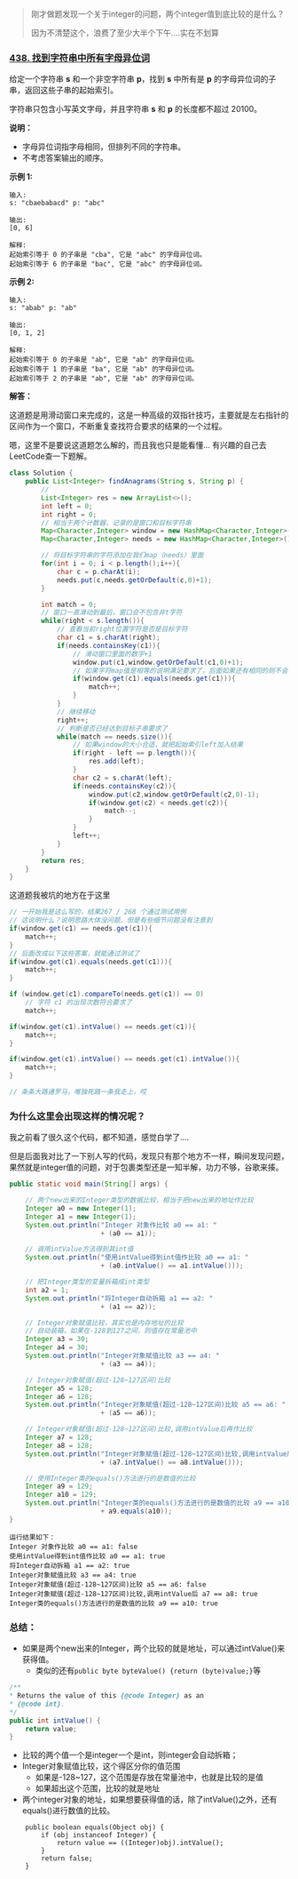 > 刚才做题发现一个关于integer的问题，两个integer值到底比较的是什么？
>
> 因为不清楚这个，浪费了至少大半个下午....实在不划算

### [438. 找到字符串中所有字母异位词](https://leetcode-cn.com/problems/find-all-anagrams-in-a-string/)

给定一个字符串 **s** 和一个非空字符串 **p**，找到 **s** 中所有是 **p** 的字母异位词的子串，返回这些子串的起始索引。

字符串只包含小写英文字母，并且字符串 **s** 和 **p** 的长度都不超过 20100。

**说明：**

- 字母异位词指字母相同，但排列不同的字符串。
- 不考虑答案输出的顺序。

**示例 1:**

```
输入:
s: "cbaebabacd" p: "abc"

输出:
[0, 6]

解释:
起始索引等于 0 的子串是 "cba", 它是 "abc" 的字母异位词。
起始索引等于 6 的子串是 "bac", 它是 "abc" 的字母异位词。
```

 **示例 2:**

```
输入:
s: "abab" p: "ab"

输出:
[0, 1, 2]

解释:
起始索引等于 0 的子串是 "ab", 它是 "ab" 的字母异位词。
起始索引等于 1 的子串是 "ba", 它是 "ab" 的字母异位词。
起始索引等于 2 的子串是 "ab", 它是 "ab" 的字母异位词。
```

**解答：**

这道题是用滑动窗口来完成的，这是一种高级的双指针技巧，主要就是左右指针的区间作为一个窗口，不断重复查找符合要求的结果的一个过程。

嗯，这里不是要说这道题怎么解的，而且我也只是能看懂... 有兴趣的自己去LeetCode查一下题解。

```java
class Solution {
    public List<Integer> findAnagrams(String s, String p) {
        // 
        List<Integer> res = new ArrayList<>();
        int left = 0;
        int right = 0;
        // 相当于两个计数器，记录的是窗口和目标字符串
        Map<Character,Integer> window = new HashMap<Character,Integer>();
        Map<Character,Integer> needs = new HashMap<Character,Integer>();

        // 将目标字符串的字符添加在我们map（needs）里面
        for(int i = 0; i < p.length();i++){
            char c = p.charAt(i);
            needs.put(c,needs.getOrDefault(c,0)+1);
        }

        int match = 0;
        // 窗口一直滑动到最后，窗口会不包含非t字符
        while(right < s.length()){
            // 查看当前right位置字符是否是目标字符
            char c1 = s.charAt(right);
            if(needs.containsKey(c1)){
                // 滑动窗口里面的数字+1
                window.put(c1,window.getOrDefault(c1,0)+1);
                // 如果字符map值是相等的说明满足要求了，后面如果还有相同的则不会让match增加
                if(window.get(c1).equals(needs.get(c1))){
                    match++;
                }
            }
            // 继续移动
            right++;
            // 判断是否已经达到目标子串要求了                        
            while(match == needs.size()){
                // 如果window的大小合适，就把起始索引left加入结果
                if(right - left == p.length()){
                    res.add(left);
                }
                char c2 = s.charAt(left);
                if(needs.containsKey(c2)){
                    window.put(c2,window.getOrDefault(c2,0)-1);
                    if(window.get(c2) < needs.get(c2)){
                        match--;
                    }
                }
                left++;
            }
        }
        return res;
    }
}
```

这道题我被坑的地方在于这里

```java
// 一开始我是这么写的，结果267 / 268 个通过测试用例
// 这说明什么？说明思路大体没问题，但是有些细节问题没有注意到
if(window.get(c1) == needs.get(c1)){
	match++;
}
// 后面改成以下这些答案，就能通过测试了
if(window.get(c1).equals(needs.get(c1))){
	match++;
}

if (window.get(c1).compareTo(needs.get(c1)) == 0)
    // 字符 c1 的出现次数符合要求了
    match++;

if(window.get(c1).intValue() == needs.get(c1)){
	match++;
}

if(window.get(c1).intValue() == needs.get(c1).intValue()){
	match++;
}

// 条条大路通罗马，唯独死路一条我走上，哎
```

### 为什么这里会出现这样的情况呢？

我之前看了很久这个代码，都不知道，感觉白学了....

但是后面我对比了一下别人写的代码，发现只有那个地方不一样，瞬间发现问题，果然就是integer值的问题，对于包裹类型还是一知半解，功力不够，谷歌来揍。

```java
public static void main(String[] args) {

    // 两个new出来的Integer类型的数据比较，相当于把new出来的地址作比较
    Integer a0 = new Integer(1);
    Integer a1 = new Integer(1);
    System.out.println("Integer 对象作比较 a0 == a1: " 
                       + (a0 == a1));

    // 调用intValue方法得到其int值
    System.out.println("使用intValue得到int值作比较 a0 == a1: " 
                       + (a0.intValue() == a1.intValue()));

    // 把Integer类型的变量拆箱成int类型
    int a2 = 1;
    System.out.println("将Integer自动拆箱 a1 == a2: " 
                       + (a1 == a2));

    // Integer对象赋值比较，其实也是内存地址的比较
    // 自动装箱，如果在-128到127之间，则值存在常量池中
    Integer a3 = 30;
    Integer a4 = 30;
    System.out.println("Integer对象赋值比较 a3 == a4: " 
                       + (a3 == a4));

    // Integer对象赋值(超过-128~127区间)比较
    Integer a5 = 128;
    Integer a6 = 128;
    System.out.println("Integer对象赋值(超过-128~127区间)比较 a5 == a6: " 
                       + (a5 == a6));

    // Integer对象赋值(超过-128~127区间)比较,调用intValue后再作比较
    Integer a7 = 128;
    Integer a8 = 128;
    System.out.println("Integer对象赋值(超过-128~127区间)比较,调用intValue后 a7 == a8: " 
                       + (a7.intValue() == a8.intValue()));

    // 使用Integer类的equals()方法进行的是数值的比较
    Integer a9 = 129;
    Integer a10 = 129;
    System.out.println("Integer类的equals()方法进行的是数值的比较 a9 == a10: " 
                       + a9.equals(a10));
}
```

```
运行结果如下：
Integer 对象作比较 a0 == a1: false
使用intValue得到int值作比较 a0 == a1: true
将Integer自动拆箱 a1 == a2: true
Integer对象赋值比较 a3 == a4: true
Integer对象赋值(超过-128~127区间)比较 a5 == a6: false
Integer对象赋值(超过-128~127区间)比较,调用intValue后 a7 == a8: true
Integer类的equals()方法进行的是数值的比较 a9 == a10: true
```

### 总结：

- 如果是两个new出来的Integer，两个比较的就是地址，可以通过intValue()来获得值。
  - 类似的还有`public byte byteValue() {return (byte)value;}`等

```java
/**
* Returns the value of this {@code Integer} as an
* {@code int}.
*/
public int intValue() {
    return value;
}
```

- 比较的两个值一个是integer一个是int，则integer会自动拆箱；
- Integer对象赋值比较，这个得区分你的值范围
  - 如果是-128~127，这个范围是存放在常量池中，也就是比较的是值
  - 如果超出这个范围，比较的就是地址
- 两个integer对象的地址，如果想要获得值的话，除了intValue()之外，还有equals()进行数值的比较。

```
    public boolean equals(Object obj) {
        if (obj instanceof Integer) {
            return value == ((Integer)obj).intValue();
        }
        return false;
    }
```

